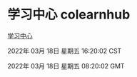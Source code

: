 # 学习中心 colearnhub
[学习中心](http://59.174.27.143:56308/colearnhub/)

2022年 03月 18日 星期五 16:20:02 CST

2022年 03月 18日 星期五 08:20:02 GMT
